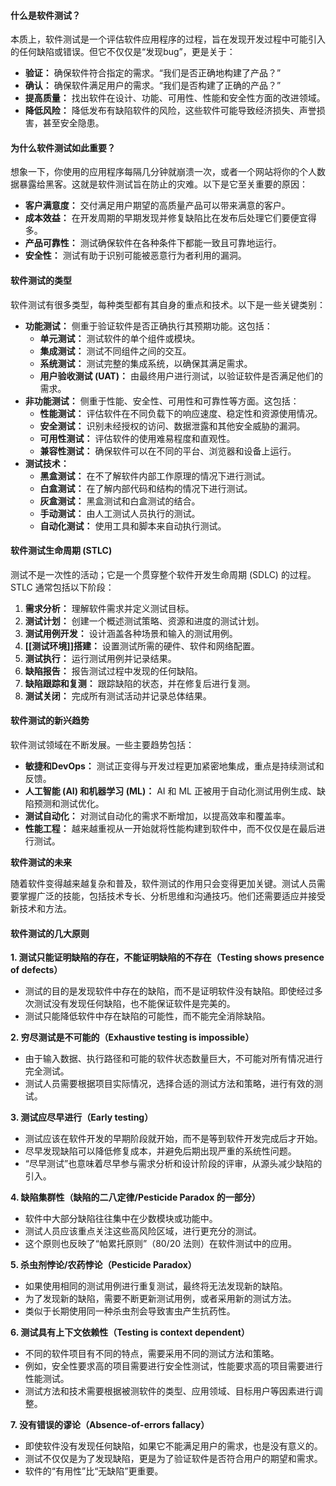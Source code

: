 


#### **什么是软件测试？**

本质上，软件测试是一个评估软件应用程序的过程，旨在发现开发过程中可能引入的任何缺陷或错误。但它不仅仅是“发现bug”，更是关于：

- **验证：** 确保软件符合指定的需求。“我们是否正确地构建了产品？”
- **确认：** 确保软件满足用户的需求。“我们是否构建了正确的产品？”
- **提高质量：** 找出软件在设计、功能、可用性、性能和安全性方面的改进领域。
- **降低风险：** 降低发布有缺陷软件的风险，这些软件可能导致经济损失、声誉损害，甚至安全隐患。

#### **为什么软件测试如此重要？**

想象一下，你使用的应用程序每隔几分钟就崩溃一次，或者一个网站将你的个人数据暴露给黑客。这就是软件测试旨在防止的灾难。以下是它至关重要的原因：

- **客户满意度：** 交付满足用户期望的高质量产品可以带来满意的客户。
- **成本效益：** 在开发周期的早期发现并修复缺陷比在发布后处理它们要便宜得多。
- **产品可靠性：** 测试确保软件在各种条件下都能一致且可靠地运行。
- **安全性：** 测试有助于识别可能被恶意行为者利用的漏洞。

#### **软件测试的类型**

软件测试有很多类型，每种类型都有其自身的重点和技术。以下是一些关键类别：

- **功能测试：** 侧重于验证软件是否正确执行其预期功能。这包括：
    - **单元测试：** 测试软件的单个组件或模块。
    - **集成测试：** 测试不同组件之间的交互。
    - **系统测试：** 测试完整的集成系统，以确保其满足需求。
    - **用户验收测试 (UAT)：** 由最终用户进行测试，以验证软件是否满足他们的需求。
- **非功能测试：** 侧重于性能、安全性、可用性和可靠性等方面。这包括：
    - **性能测试：** 评估软件在不同负载下的响应速度、稳定性和资源使用情况。
    - **安全测试：** 识别未经授权的访问、数据泄露和其他安全威胁的漏洞。
    - **可用性测试：** 评估软件的使用难易程度和直观性。
    - **兼容性测试：** 确保软件可以在不同的平台、浏览器和设备上运行。
- **测试技术：**
    - **黑盒测试：** 在不了解软件内部工作原理的情况下进行测试。
    - **白盒测试：** 在了解内部代码和结构的情况下进行测试。
    - **灰盒测试：** 黑盒测试和白盒测试的结合。
    - **手动测试：** 由人工测试人员执行的测试。
    - **自动化测试：** 使用工具和脚本来自动执行测试。

#### **软件测试生命周期 (STLC)**

测试不是一次性的活动；它是一个贯穿整个软件开发生命周期 (SDLC) 的过程。STLC 通常包括以下阶段：

1. **需求分析：** 理解软件需求并定义测试目标。
2. **测试计划：** 创建一个概述测试策略、资源和进度的测试计划。
3. **测试用例开发：** 设计涵盖各种场景和输入的测试用例。
4. **[[测试环境]]搭建：** 设置测试所需的硬件、软件和网络配置。
5. **测试执行：** 运行测试用例并记录结果。
6. **缺陷报告：** 报告测试过程中发现的任何缺陷。
7. **缺陷跟踪和复测：** 跟踪缺陷的状态，并在修复后进行复测。
8. **测试关闭：** 完成所有测试活动并记录总体结果。

#### **软件测试的新兴趋势**

软件测试领域在不断发展。一些主要趋势包括：

- **敏捷和DevOps：** 测试正变得与开发过程更加紧密地集成，重点是持续测试和反馈。
- **人工智能 (AI) 和机器学习 (ML)：** AI 和 ML 正被用于自动化测试用例生成、缺陷预测和测试优化。
- **测试自动化：** 对测试自动化的需求不断增加，以提高效率和覆盖率。
- **性能工程：** 越来越重视从一开始就将性能构建到软件中，而不仅仅是在最后进行测试。

**软件测试的未来**

随着软件变得越来越复杂和普及，软件测试的作用只会变得更加关键。测试人员需要掌握广泛的技能，包括技术专长、分析思维和沟通技巧。他们还需要适应并接受新技术和方法。

#### 软件测试的几大原则

**1. 测试只能证明缺陷的存在，不能证明缺陷的不存在（Testing shows presence of defects）**

- 测试的目的是发现软件中存在的缺陷，而不是证明软件没有缺陷。即使经过多次测试没有发现任何缺陷，也不能保证软件是完美的。
- 测试只能降低软件中存在缺陷的可能性，而不能完全消除缺陷。

**2. 穷尽测试是不可能的（Exhaustive testing is impossible）**

- 由于输入数据、执行路径和可能的软件状态数量巨大，不可能对所有情况进行完全测试。
- 测试人员需要根据项目实际情况，选择合适的测试方法和策略，进行有效的测试。

**3. 测试应尽早进行（Early testing）**

- 测试应该在软件开发的早期阶段就开始，而不是等到软件开发完成后才开始。
- 尽早发现缺陷可以降低修复成本，并避免后期出现严重的系统性问题。
- “尽早测试”也意味着尽早参与需求分析和设计阶段的评审，从源头减少缺陷的引入。

**4. 缺陷集群性（缺陷的二八定律/Pesticide Paradox 的一部分）**

- 软件中大部分缺陷往往集中在少数模块或功能中。
- 测试人员应该重点关注这些高风险区域，进行更充分的测试。
- 这个原则也反映了“帕累托原则”（80/20 法则）在软件测试中的应用。

**5. 杀虫剂悖论/农药悖论（Pesticide Paradox）**

- 如果使用相同的测试用例进行重复测试，最终将无法发现新的缺陷。
- 为了发现新的缺陷，需要不断更新测试用例，或者采用新的测试方法。
- 类似于长期使用同一种杀虫剂会导致害虫产生抗药性。

**6. 测试具有上下文依赖性（Testing is context dependent）**

- 不同的软件项目有不同的特点，需要采用不同的测试方法和策略。
- 例如，安全性要求高的项目需要进行安全性测试，性能要求高的项目需要进行性能测试。
- 测试方法和技术需要根据被测软件的类型、应用领域、目标用户等因素进行调整。

**7. 没有错误的谬论（Absence-of-errors fallacy）**

- 即使软件没有发现任何缺陷，如果它不能满足用户的需求，也是没有意义的。
- 测试不仅仅是为了发现缺陷，更是为了验证软件是否符合用户的期望和需求。
- 软件的“有用性”比“无缺陷”更重要。